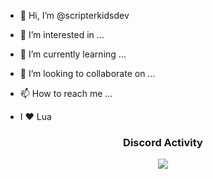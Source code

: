 - 👋 Hi, I’m @scripterkidsdev
- 👀 I’m interested in ...
- 🌱 I’m currently learning ...
- 💞️ I’m looking to collaborate on ...
- 📫 How to reach me ...

- I ❤ Lua

<div align="center">
<h3>Discord Activity</h3>
   <a href="https://discord.com/users/853165212135587870" target="_blank">
      <img src="https://lanyard-profile-readme.vercel.app/api/853165212135587870?theme=light&bg=809ecf&animated=false&hideDiscrim=true&borderRadius=30px&idleMessage=Probably%20doing%20something%20else...">
   </a>
</div>
